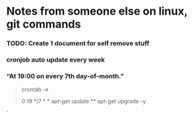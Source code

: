 # Notes from someone else on linux, git commands
### TODO: Create 1 document for self remove stuff

### cronjob auto update every week
### “At 19:00 on every 7th day-of-month.”


> crontab -e

> 0 19 */7 * * apt-get update ** apt-get upgrade -y


`
